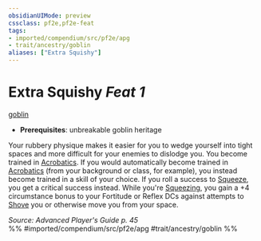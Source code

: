 ```yaml
---
obsidianUIMode: preview
cssclass: pf2e,pf2e-feat
tags:
- imported/compendium/src/pf2e/apg
- trait/ancestry/goblin
aliases: ["Extra Squishy"]
---
```

# Extra Squishy  *Feat 1*  
[goblin](goblin.md)  

- **Prerequisites**: unbreakable goblin heritage

Your rubbery physique makes it easier for you to wedge yourself into tight spaces and more difficult for your enemies to dislodge you. You become trained in [Acrobatics](../skills.md#Acrobatics). If you would automatically become trained in [Acrobatics](../skills.md#Acrobatics) (from your background or class, for example), you instead become trained in a skill of your choice. If you roll a success to [Squeeze](squeeze.md), you get a critical success instead. While you're [Squeezing](squeeze.md), you gain a +4 circumstance bonus to your Fortitude or Reflex DCs against attempts to [Shove](rules/actions/shove.md) you or otherwise move you from your space.

*Source: Advanced Player's Guide p. 45*  
%% #imported/compendium/src/pf2e/apg #trait/ancestry/goblin %%